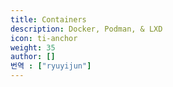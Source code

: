 ```yaml
---
title: Containers
description: Docker, Podman, & LXD
icon: ti-anchor
weight: 35
author: []
번역 : ["ryuyijun"]
---
```

